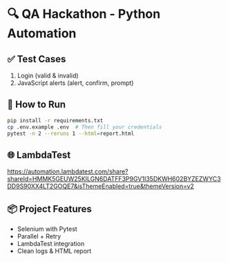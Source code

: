 
# 🔍 QA Hackathon - Python Automation

## ✅ Test Cases
1. Login (valid & invalid)
2. JavaScript alerts (alert, confirm, prompt)

## 🚀 How to Run

```bash
pip install -r requirements.txt
cp .env.example .env  # Then fill your credentials
pytest -n 2 --reruns 1 --html=report.html
```

## 🌐 LambdaTest
https://automation.lambdatest.com/share?shareId=HMMK5GEUW25KILGN6DATFF3P9GV1I35DKWH602BYZEZWYC3DD9S90XX4LT2GOQE7&isThemeEnabled=true&themeVersion=v2

## 📦 Project Features
- Selenium with Pytest
- Parallel + Retry
- LambdaTest integration
- Clean logs & HTML report
